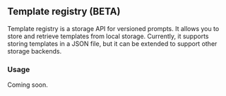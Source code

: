 ## Template registry (BETA)

Template registry is a storage API for versioned prompts. It allows you to store and retrieve templates from local storage.
Currently, it supports storing templates in a JSON file, but it can be extended to support other storage backends.

### Usage

Coming soon.